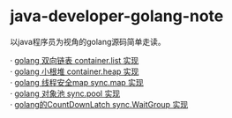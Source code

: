 # java-developer-golang-note
以java程序员为视角的golang源码简单走读。


· [golang 双向链表 container.list 实现](container/list.md)     
· [golang 小根堆 container.heap 实现](container/heap.md)      
· [golang 线程安全map sync.map 实现](sync/map.md)        
· [golang 对象池 sync.pool 实现](sync/pool.md)  
· [golang的CountDownLatch sync.WaitGroup 实现](sync/waitgroup.md)  